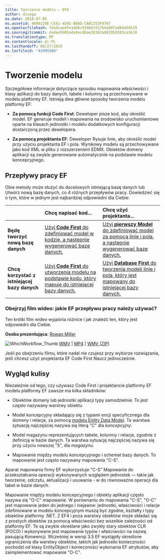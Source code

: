 ```yaml
---
title: Tworzenie modelu — EF6
author: divega
ms.date: 2018-07-05
ms.assetid: 4890228E-CEA1-4595-B8AD-CA81253F8767
ms.openlocfilehash: fda9caedfe1dd6c919bb1917bda007ad8ddd4539
ms.sourcegitcommit: dadee5905ada9ecdbae28363a682950383ce3e10
ms.translationtype: MT
ms.contentlocale: pl-PL
ms.lasthandoff: 08/27/2018
ms.locfileid: "42995580"
---
```

# <a name="creating-a-model"></a>Tworzenie modelu

Szczegółowe informacje dotyczące sposobu mapowania właściwości i klasy aplikacji do bazy danych, tabele i kolumny są przechowywane w modelu platformy EF. Istnieją dwa główne sposoby tworzenia modelu platformy EF:

- **Za pomocą funkcji Code First**: Deweloper pisze kod, aby określić model. EF generuje modeli i mapowania na środowisko uruchomieniowe oparte na klasach jednostki i modelu dodatkowych konfiguracji dostarczoną przez dewelopera.

- **Za pomocą projektanta EF**: Deweloper Rysuje linie, aby określić model przy użyciu projektanta EF i pola. Wynikowy modelu są przechowywane jako kod XML w pliku z rozszerzeniem EDMX. Obiektów domeny aplikacji są zwykle generowane automatycznie na podstawie modelu koncepcyjnego.

## <a name="ef-workflows"></a>Przepływy pracy EF

Obie metody może służyć do docelowych istniejącą bazę danych lub Utwórz nową bazę danych, co 4 różnych przepływów pracy.
Dowiedzieć się o tym, które w jednym jest najbardziej odpowiedni dla Ciebie:  

|                                           | Chcę napisać kod...                                                                                                                   | Chcę użyć projektanta...                                                                                                                        |
|:------------------------------------------|:-----------------------------------------------------------------------------------------------------------------------------------------------|:---------------------------------------------------------------------------------------------------------------------------------------------------|
| **Będę tworzyć nową bazę danych**          | [Użyj **Code First** do zdefiniować model w kodzie, a następnie wygenerować bazę danych.](~/ef6/modeling/code-first/workflows/new-database.md)           | [Użyj **pierwszy Model** do zdefiniować model za pomocą linie i pola, a następnie wygenerować bazę danych.](~/ef6/modeling/designer/workflows/model-first.md)   |
| **Chcę korzystać z istniejącej bazy danych** | [Użyj **Code First** do utworzenia modelu na podstawie kodu, który mapuje do istniejącej bazy danych.](~/ef6/modeling/code-first/workflows/existing-database.md) | [Użyj **Database First** do tworzenia modeli linie i pola, który jest mapowany do istniejącej bazy danych.](~/ef6/modeling/designer/workflows/database-first.md) |

### <a name="watch-the-video-what-ef-workflow-should-i-use"></a>Obejrzyj film wideo: jakie EF przepływu pracy należy używać?

Ten krótki film wideo wyjaśnia różnice i jak znaleźć ten, który jest odpowiedni dla Ciebie.

**Osoba prezentująca**: [Rowan Miller](http://romiller.com/)

![WhichWorkflow_Thumb](../media/whichworkflow-thumb.png) [WMV](http://download.microsoft.com/download/8/F/8/8F81F4CD-3678-4229-8D79-0C63FFA3C595/HDI_ITPro_Technet_winvideo_ChoseYourWorkflow.wmv) | [MP4](http://download.microsoft.com/download/8/F/8/8F81F4CD-3678-4229-8D79-0C63FFA3C595/HDI_ITPro_Technet_mp4video_ChoseYourWorkflow.m4v) | [WMV (ZIP)](http://download.microsoft.com/download/8/F/8/8F81F4CD-3678-4229-8D79-0C63FFA3C595/HDI_ITPro_Technet_winvideo_ChoseYourWorkflow.zip)

Jeśli po obejrzeniu filmu, które nadal nie czujesz przy wyborze rozwiązania, jeśli chcesz użyć projektanta EF Code First Naucz jednocześnie.

## <a name="a-look-under-the-hood"></a>Wygląd kulisy

Niezależnie od tego, czy używasz Code First i projektancie platformy EF modelu platformy EF zawsze ma kilka składników:

- Obiektów domeny lub jednostki aplikacji typy samodzielnie. To jest często nazywany warstwy obiektu

- Model koncepcyjny składający się z typami encji specyficznego dla domeny i relacje, za pomocą [modelu Entity Data Model](~/ef6/resources/glossary.md#entity-data-model). Ta warstwa sytuację najczęściej nazywa się literą "C" dla _koncepcyjny_.

- Model magazynu reprezentujących tabele, kolumny i relacje, zgodnie z definicją w bazie danych. Ta warstwa sytuację najczęściej nazywa się przy użyciu nowszej "S", dla _magazynu_.  

- Mapowanie między modelu koncepcyjnego i schemat bazy danych. To mapowanie jest często nazywany mapowania "C-S".

Aparat mapowania firmy EF wykorzystuje "C-S" Mapowanie do przekształcania operacji wykonywanych względem jednostek — takie jak tworzenie, odczytu, aktualizacji i usuwania - w do równoważne operacji dla tabel w bazie danych.

Mapowanie między modelu koncepcyjnego i obiekty aplikacji często nazywa się "O-C" mapowanie. W porównaniu do mapowania "C-S", "O-C" jest mapowanie jeden do jednego i niejawne: jednostki, właściwości i relacje zdefiniowane w modelu koncepcyjnym muszą być zgodne, kształty i typy obiektów platformy .NET. Z EF4 i poza warstwy obiektów może składać się z prostych obiektów za pomocą właściwości bez wszelkie zależności od platformy EF. Te są zwykle określane jako zwykły stary obiektów CLR (POCO) i wykonywane jest mapowanie typów i właściwości na nazwę pasującą Konwencji. Wcześniej w wersji 3.5 EF wystąpiły określone ograniczenia dla warstwy obiektów, takich jak jednostki konieczności pochodzi od klasy EntityObject i konieczności wykonania EF atrybutów, aby zaimplementować mapowanie "O-C".
